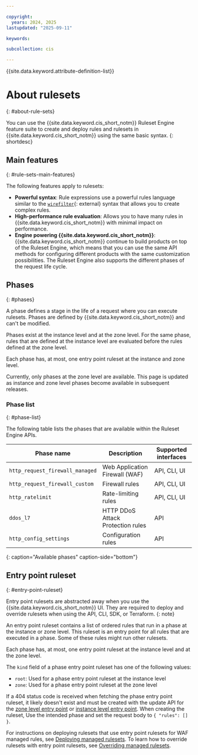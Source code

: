 ```yaml
---

copyright:
  years: 2024, 2025
lastupdated: "2025-09-11"

keywords:

subcollection: cis

---
```


{{site.data.keyword.attribute-definition-list}}

# About rulesets
{: #about-rule-sets}

You can use the {{site.data.keyword.cis_short_notm}} Ruleset Engine feature suite to create and deploy rules and rulesets in {{site.data.keyword.cis_short_notm}} using the same basic syntax.
{: shortdesc}

## Main features
{: #rule-sets-main-features}

The following features apply to rulesets:

* **Powerful syntax**: Rule expressions use a powerful rules language similar to the [`wirefilter`](https://github.com/cloudflare/wirefilter){: external} syntax that allows you to create complex rules.
* **High-performance rule evaluation**: Allows you to have many rules in {{site.data.keyword.cis_short_notm}} with minimal impact on performance.
* **Engine powering {{site.data.keyword.cis_short_notm}}**: {{site.data.keyword.cis_short_notm}} continue to build products on top of the Ruleset Engine, which means that you can use the same API methods for configuring different products with the same customization possibilities. The Ruleset Engine also supports the different phases of the request life cycle.

## Phases
{: #phases}

A phase defines a stage in the life of a request where you can execute rulesets. Phases are defined by {{site.data.keyword.cis_short_notm}} and can't be modified.

Phases exist at the instance level and at the zone level. For the same phase, rules that are defined at the instance level are evaluated before the rules defined at the zone level.

Each phase has, at most, one entry point ruleset at the instance and zone level.

Currently, only phases at the zone level are available. This page is updated as instance and zone level phases become available in subsequent releases.

### Phase list
{: #phase-list}

The following table lists the phases that are available within the Ruleset Engine APIs.

|Phase name|Description|Supported interfaces|
|----------|-----------|-------------------|
| `http_request_firewall_managed`| Web Application Firewall (WAF)| API, CLI, UI |
| `http_request_firewall_custom` | Firewall rules | API, CLI, UI |
| `http_ratelimit` | Rate-limiting rules | API, CLI, UI |
| `ddos_l7` | HTTP DDoS Attack Protection rules | API |
| `http_config_settings` | Configuration rules | API |
{: caption="Available phases" caption-side="bottom"}

## Entry point ruleset
{: #entry-point-ruleset}

Entry point rulesets are abstracted away when you use the {{site.data.keyword.cis_short_notm}} UI. They are required to deploy and override rulesets when using the API, CLI, SDK, or Terraform.
{: note}

An entry point ruleset contains a list of ordered rules that run in a phase at the instance or zone level. This ruleset is an entry point for all rules that are executed in a phase. Some of these rules might run other rulesets.

Each phase has, at most, one entry point ruleset at the instance level and at the zone level.

The `kind` field of a phase entry point ruleset has one of the following values:

* `root`: Used for a phase entry point ruleset at the instance level
* `zone`: Used for a phase entry point ruleset at the zone level

If a 404 status code is received when fetching the phase entry point ruleset, it likely doesn't exist and must be created with the update API for the [zone level entry point](/apidocs/cis#update-zone-entrypoint-ruleset) or [instance level entry point](/apidocs/cis#update-instance-entrypoint-ruleset). When creating the ruleset, Use the intended phase and set the request body to `{ "rules": [] }`.

For instructions on deploying rulesets that use entry point rulesets for WAF managed rules, see [Deploying managed rulesets](/docs/cis?topic=cis-deploying-rule-sets). To learn how to override rulesets with entry point rulesets, see [Overriding managed rulesets](/docs/cis?topic=cis-overriding-rulesets&interface=cli).
